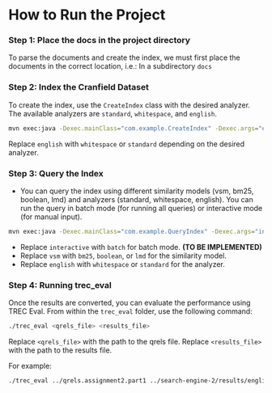 # How to Run the Project

### Step 1: Place the docs in the project directory

To parse the documents and create the index, we must first place the documents in the correct location, i.e.: In a subdirectory `docs`

### Step 2: Index the Cranfield Dataset

To create the index, use the `CreateIndex` class with the desired analyzer. The available analyzers are `standard`, `whitespace`, and `english`.

```bash
mvn exec:java -Dexec.mainClass="com.example.CreateIndex" -Dexec.args="english"
```
Replace `english` with `whitespace` or `standard` depending on the desired analyzer.


### Step 3: Query the Index
- You can query the index using different similarity models (vsm, bm25, boolean, lmd) and analyzers (standard, whitespace, english). You can run the query in batch mode (for running all queries) or interactive mode (for manual input).

```bash
mvn exec:java -Dexec.mainClass="com.example.QueryIndex" -Dexec.args="interactive vsm english"
```

- Replace `interactive` with `batch` for batch mode. **(TO BE IMPLEMENTED)**
- Replace `vsm` with `bm25`, `boolean`, or `lmd` for the similarity model.
- Replace `english` with `whitespace` or `standard` for the analyzer.

### Step 4: Running trec_eval
Once the results are converted, you can evaluate the performance using TREC Eval. From within the `trec_eval` folder, use the following command:
```bash
./trec_eval <qrels_file> <results_file>
```
Replace `<qrels_file>` with the path to the qrels file.
Replace `<results_file>` with the path to the results file.

For example:
```bash
./trec_eval ../qrels.assignment2.part1 ../search-engine-2/results/english_vsm_results.txt
```